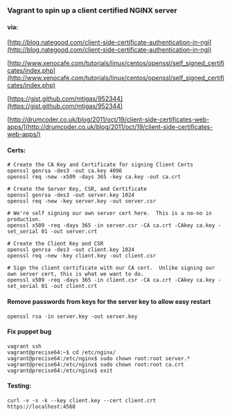 ### Vagrant to spin up a client certified NGINX server

#### via:
[http://blog.nategood.com/client-side-certificate-authentication-in-ngi](http://blog.nategood.com/client-side-certificate-authentication-in-ngi)

[http://www.xenocafe.com/tutorials/linux/centos/openssl/self_signed_certificates/index.php](http://www.xenocafe.com/tutorials/linux/centos/openssl/self_signed_certificates/index.php)

[https://gist.github.com/mtigas/952344](https://gist.github.com/mtigas/952344)

[http://drumcoder.co.uk/blog/2011/oct/19/client-side-certificates-web-apps/](http://drumcoder.co.uk/blog/2011/oct/19/client-side-certificates-web-apps/)

#### Certs:

	# Create the CA Key and Certificate for signing Client Certs
	openssl genrsa -des3 -out ca.key 4096
	openssl req -new -x509 -days 365 -key ca.key -out ca.crt

	# Create the Server Key, CSR, and Certificate
	openssl genrsa -des3 -out server.key 1024
	openssl req -new -key server.key -out server.csr

	# We're self signing our own server cert here.  This is a no-no in production.
	openssl x509 -req -days 365 -in server.csr -CA ca.crt -CAkey ca.key -set_serial 01 -out server.crt

	# Create the Client Key and CSR
	openssl genrsa -des3 -out client.key 1024
	openssl req -new -key client.key -out client.csr

	# Sign the client certificate with our CA cert.  Unlike signing our own server cert, this is what we want to do.
	openssl x509 -req -days 365 -in client.csr -CA ca.crt -CAkey ca.key -set_serial 01 -out client.crt

#### Remove passwords from keys for the server key to allow easy restart
	openssl rsa -in server.key -out server.key

#### Fix puppet bug
	vagrant ssh
	vagrant@precise64:~$ cd /etc/nginx/
	vagrant@precise64:/etc/nginx$ sudo chown root:root server.*
	vagrant@precise64:/etc/nginx$ sudo chown root:root ca.crt  
	vagrant@precise64:/etc/nginx$ exit

#### Testing:
	curl -v -s -k --key client.key --cert client.crt https://localhost:4568
